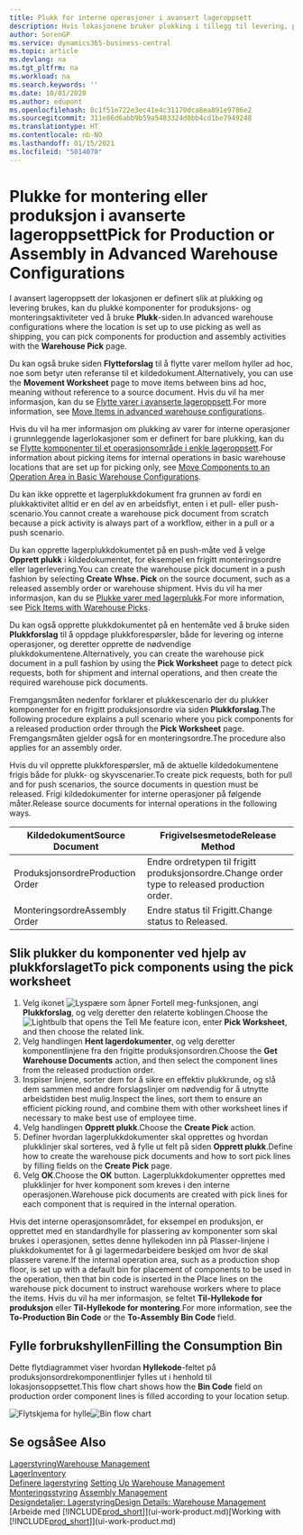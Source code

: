 ```yaml
---
title: Plukk for interne operasjoner i avansert lageroppsett
description: Hvis lokasjonene bruker plukking i tillegg til levering, plukker du komponenter for produksjons- og monteringsaktiviteter på siden Lagerplukking.
author: SorenGP
ms.service: dynamics365-business-central
ms.topic: article
ms.devlang: na
ms.tgt_pltfrm: na
ms.workload: na
ms.search.keywords: ''
ms.date: 10/01/2020
ms.author: edupont
ms.openlocfilehash: 8c1f51e722e3ec41e4c31170dca8ea891e9786e2
ms.sourcegitcommit: 311e86d6abb9b59a5483324d8bb4cd1be7949248
ms.translationtype: HT
ms.contentlocale: nb-NO
ms.lasthandoff: 01/15/2021
ms.locfileid: "5014078"
---
```

# <a name="pick-for-production-or-assembly-in-advanced-warehouse-configurations"></a><span data-ttu-id="13820-103">Plukke for montering eller produksjon i avanserte lageroppsett</span><span class="sxs-lookup"><span data-stu-id="13820-103">Pick for Production or Assembly in Advanced Warehouse Configurations</span></span>
<span data-ttu-id="13820-104">I avansert lageroppsett der lokasjonen er definert slik at plukking og levering brukes, kan du plukke komponenter for produksjons- og monteringsaktiviteter ved å bruke **Plukk**-siden.</span><span class="sxs-lookup"><span data-stu-id="13820-104">In advanced warehouse configurations where the location is set up to use picking as well as shipping, you can pick components for production and assembly activities with the **Warehouse Pick** page.</span></span>  

<span data-ttu-id="13820-105">Du kan også bruke siden **Flytteforslag** til å flytte varer mellom hyller ad hoc, noe som betyr uten referanse til et kildedokument.</span><span class="sxs-lookup"><span data-stu-id="13820-105">Alternatively, you can use the **Movement Worksheet** page to move items between bins ad hoc, meaning without reference to a source document.</span></span> <span data-ttu-id="13820-106">Hvis du vil ha mer informasjon, kan du se [Flytte varer i avanserte lageroppsett](warehouse-how-to-move-items-in-advanced-warehousing.md).</span><span class="sxs-lookup"><span data-stu-id="13820-106">For more information, see [Move Items in advanced warehouse configurations](warehouse-how-to-move-items-in-advanced-warehousing.md).</span></span>  

<span data-ttu-id="13820-107">Hvis du vil ha mer informasjon om plukking av varer for interne operasjoner i grunnleggende lagerlokasjoner som er definert for bare plukking, kan du se [Flytte komponenter til et operasjonsområde i enkle lageroppsett](warehouse-how-to-move-components-to-an-operation-area-in-basic-warehousing.md).</span><span class="sxs-lookup"><span data-stu-id="13820-107">For information about picking items for internal operations in basic warehouse locations that are set up for picking only, see [Move Components to an Operation Area in Basic Warehouse Configurations](warehouse-how-to-move-components-to-an-operation-area-in-basic-warehousing.md).</span></span>  

<span data-ttu-id="13820-108">Du kan ikke opprette et lagerplukkdokument fra grunnen av fordi en plukkaktivitet alltid er en del av en arbeidsflyt, enten i et pull- eller push-scenario.</span><span class="sxs-lookup"><span data-stu-id="13820-108">You cannot create a warehouse pick document from scratch because a pick activity is always part of a workflow, either in a pull or a push scenario.</span></span>  

<span data-ttu-id="13820-109">Du kan opprette lagerplukkdokumentet på en push-måte ved å velge **Opprett plukk** i kildedokumentet, for eksempel en frigitt monteringsordre eller lagerlevering.</span><span class="sxs-lookup"><span data-stu-id="13820-109">You can create the warehouse pick document in a push fashion by selecting **Create Whse. Pick** on the source document, such as a released assembly order or warehouse shipment.</span></span> <span data-ttu-id="13820-110">Hvis du vil ha mer informasjon, kan du se [Plukke varer med lagerplukk](warehouse-how-to-pick-items-for-warehouse-shipment.md).</span><span class="sxs-lookup"><span data-stu-id="13820-110">For more information, see [Pick Items with Warehouse Picks](warehouse-how-to-pick-items-for-warehouse-shipment.md).</span></span>  

<span data-ttu-id="13820-111">Du kan også opprette plukkdokumentet på en hentemåte ved å bruke siden **Plukkforslag** til å oppdage plukkforespørsler, både for levering og interne operasjoner, og deretter opprette de nødvendige plukkdokumentene.</span><span class="sxs-lookup"><span data-stu-id="13820-111">Alternatively, you can create the warehouse pick document in a pull fashion by using the **Pick Worksheet** page to detect pick requests, both for shipment and internal operations, and then create the required warehouse pick documents.</span></span>  

<span data-ttu-id="13820-112">Fremgangsmåten nedenfor forklarer et plukkescenario der du plukker komponenter for en frigitt produksjonsordre via siden **Plukkforslag**.</span><span class="sxs-lookup"><span data-stu-id="13820-112">The following procedure explains a pull scenario where you pick components for a released production order through the **Pick Worksheet** page.</span></span> <span data-ttu-id="13820-113">Fremgangsmåten gjelder også for en monteringsordre.</span><span class="sxs-lookup"><span data-stu-id="13820-113">The procedure also applies for an assembly order.</span></span>  

<span data-ttu-id="13820-114">Hvis du vil opprette plukkforespørsler, må de aktuelle kildedokumentene frigis både for plukk- og skyvscenarier.</span><span class="sxs-lookup"><span data-stu-id="13820-114">To create pick requests, both for pull and for push scenarios, the source documents in question must be released.</span></span> <span data-ttu-id="13820-115">Frigi kildedokumenter for interne operasjoner på følgende måter.</span><span class="sxs-lookup"><span data-stu-id="13820-115">Release source documents for internal operations in the following ways.</span></span>  

|<span data-ttu-id="13820-116">Kildedokument</span><span class="sxs-lookup"><span data-stu-id="13820-116">Source Document</span></span>|<span data-ttu-id="13820-117">Frigivelsesmetode</span><span class="sxs-lookup"><span data-stu-id="13820-117">Release Method</span></span>|  
|---------------------|--------------------|  
|<span data-ttu-id="13820-118">Produksjonsordre</span><span class="sxs-lookup"><span data-stu-id="13820-118">Production Order</span></span>|<span data-ttu-id="13820-119">Endre ordretypen til frigitt produksjonsordre.</span><span class="sxs-lookup"><span data-stu-id="13820-119">Change order type to released production order.</span></span>|  
|<span data-ttu-id="13820-120">Monteringsordre</span><span class="sxs-lookup"><span data-stu-id="13820-120">Assembly Order</span></span>|<span data-ttu-id="13820-121">Endre status til Frigitt.</span><span class="sxs-lookup"><span data-stu-id="13820-121">Change status to Released.</span></span>|  

## <a name="to-pick-components-using-the-pick-worksheet"></a><span data-ttu-id="13820-122">Slik plukker du komponenter ved hjelp av plukkforslaget</span><span class="sxs-lookup"><span data-stu-id="13820-122">To pick components using the pick worksheet</span></span>  
1.  <span data-ttu-id="13820-123">Velg ikonet ![Lyspære som åpner Fortell meg-funksjonen](media/ui-search/search_small.png "Fortell hva du vil gjøre"), angi **Plukkforslag**, og velg deretter den relaterte koblingen.</span><span class="sxs-lookup"><span data-stu-id="13820-123">Choose the ![Lightbulb that opens the Tell Me feature](media/ui-search/search_small.png "Tell me what you want to do") icon, enter **Pick Worksheet**, and then choose the related link.</span></span>  
2.  <span data-ttu-id="13820-124">Velg handlingen **Hent lagerdokumenter**, og velg deretter komponentlinjene fra den frigitte produksjonsordren.</span><span class="sxs-lookup"><span data-stu-id="13820-124">Choose the **Get Warehouse Documents** action, and then select the component lines from the released production order.</span></span>  
3.  <span data-ttu-id="13820-125">Inspiser linjene, sorter dem for å sikre en effektiv plukkrunde, og slå dem sammen med andre forslagslinjer om nødvendig for å utnytte arbeidstiden best mulig.</span><span class="sxs-lookup"><span data-stu-id="13820-125">Inspect the lines, sort them to ensure an efficient picking round, and combine them with other worksheet lines if necessary to make best use of employee time.</span></span>  
4.  <span data-ttu-id="13820-126">Velg handlingen **Opprett plukk**.</span><span class="sxs-lookup"><span data-stu-id="13820-126">Choose the **Create Pick** action.</span></span>  
5.  <span data-ttu-id="13820-127">Definer hvordan lagerplukkdokumenter skal opprettes og hvordan plukklinjer skal sorteres, ved å fylle ut felt på siden **Opprett plukk**.</span><span class="sxs-lookup"><span data-stu-id="13820-127">Define how to create the warehouse pick documents and how to sort pick lines by filling fields on the **Create Pick** page.</span></span>  
6.  <span data-ttu-id="13820-128">Velg **OK**.</span><span class="sxs-lookup"><span data-stu-id="13820-128">Choose the **OK** button.</span></span> <span data-ttu-id="13820-129">Lagerplukkdokumenter opprettes med plukklinjer for hver komponent som kreves i den interne operasjonen.</span><span class="sxs-lookup"><span data-stu-id="13820-129">Warehouse pick documents are created with pick lines for each component that is required in the internal operation.</span></span>  

<span data-ttu-id="13820-130">Hvis det interne operasjonsområdet, for eksempel en produksjon, er opprettet med en standardhylle for plassering av komponenter som skal brukes i operasjonen, settes denne hyllekoden inn på Plasser-linjene i plukkdokumentet for å gi lagermedarbeidere beskjed om hvor de skal plassere varene.</span><span class="sxs-lookup"><span data-stu-id="13820-130">If the internal operation area, such as a production shop floor, is set up with a default bin for placement of components to be used in the operation, then that bin code is inserted in the Place lines on the warehouse pick document to instruct warehouse workers where to place the items.</span></span> <span data-ttu-id="13820-131">Hvis du vil ha mer informasjon, se feltet **Til-Hyllekode for produksjon** eller **Til-Hyllekode for montering**.</span><span class="sxs-lookup"><span data-stu-id="13820-131">For more information, see the **To-Production Bin Code** or the **To-Assembly Bin Code** field.</span></span>

## <a name="filling-the-consumption-bin"></a><span data-ttu-id="13820-132">Fylle forbrukshyllen</span><span class="sxs-lookup"><span data-stu-id="13820-132">Filling the Consumption Bin</span></span>
<span data-ttu-id="13820-133">Dette flytdiagrammet viser hvordan **Hyllekode**-feltet på produksjonsordrekomponentlinjer fylles ut i henhold til lokasjonsoppsettet.</span><span class="sxs-lookup"><span data-stu-id="13820-133">This flow chart shows how the **Bin Code** field on production order component lines is filled according to your location setup.</span></span>

<span data-ttu-id="13820-134">![Flytskjema for hylle](media/binflow.png "BinFlow")</span><span class="sxs-lookup"><span data-stu-id="13820-134">![Bin flow chart](media/binflow.png "BinFlow")</span></span>  

## <a name="see-also"></a><span data-ttu-id="13820-135">Se også</span><span class="sxs-lookup"><span data-stu-id="13820-135">See Also</span></span>
[<span data-ttu-id="13820-136">Lagerstyring</span><span class="sxs-lookup"><span data-stu-id="13820-136">Warehouse Management</span></span>](warehouse-manage-warehouse.md)  
[<span data-ttu-id="13820-137">Lager</span><span class="sxs-lookup"><span data-stu-id="13820-137">Inventory</span></span>](inventory-manage-inventory.md)  
<span data-ttu-id="13820-138">[Definere lagerstyring](warehouse-setup-warehouse.md)   </span><span class="sxs-lookup"><span data-stu-id="13820-138">[Setting Up Warehouse Management](warehouse-setup-warehouse.md)   </span></span>  
<span data-ttu-id="13820-139">[Monteringsstyring](assembly-assemble-items.md)  </span><span class="sxs-lookup"><span data-stu-id="13820-139">[Assembly Management](assembly-assemble-items.md)  </span></span>  
[<span data-ttu-id="13820-140">Designdetaljer: Lagerstyring</span><span class="sxs-lookup"><span data-stu-id="13820-140">Design Details: Warehouse Management</span></span>](design-details-warehouse-management.md)  
<span data-ttu-id="13820-141">[Arbeide med [!INCLUDE[prod_short](includes/prod_short.md)]](ui-work-product.md)</span><span class="sxs-lookup"><span data-stu-id="13820-141">[Working with [!INCLUDE[prod_short](includes/prod_short.md)]](ui-work-product.md)</span></span>
